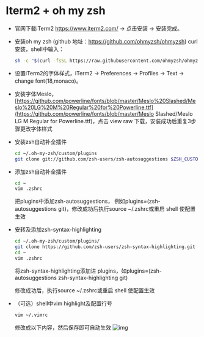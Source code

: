 # Iterm2 + oh my zsh

- 官网下载iTerm2 https://www.iterm2.com/ -> 点击安装 -> 安装完成。

- 安装oh my zsh (github 地址：https://github.com/ohmyzsh/ohmyzsh) 
  curl 安装，shell中输入：

  ```bash
  sh -c "$(curl -fsSL https://raw.githubusercontent.com/ohmyzsh/ohmyzsh/master/tools/install.sh)"
  ```

- 设置iTerm2的字体样式，iTerm2 -> Preferences -> Profiles -> Text -> change font(18,monaco)。

- 安装字体Meslo，[https://github.com/powerline/fonts/blob/master/Meslo%20Slashed/Meslo%20LG%20M%20Regular%20for%20Powerline.ttf](https://github.com/powerline/fonts/blob/master/Meslo Slashed/Meslo LG M Regular for Powerline.ttf)，点击 view raw 下载，安装成功后重复3步骤更改字体样式

- 安装zsh自动补全插件

  ```bash
  cd ~/.oh-my-zsh/custom/plugins
  git clone git://github.com/zsh-users/zsh-autosuggestions $ZSH_CUSTOM/plugins/zsh-autosuggestions
  ```

- 添加zsh自动补全插件

  ```bash
  cd ~
  vim .zshrc
  ```

  把plugins中添加zsh-autosuggestions， 例如plugins=(zsh-autosuggestions git)，修改成功后执行source ~/.zshrc或重启 shell 使配置生效

- 安转及添加zsh-syntax-highlighting

  ```bash
  cd ~/.oh-my-zsh/custom/plugins/
  git clone https://github.com/zsh-users/zsh-syntax-highlighting.git
  cd ~
  vim .zshrc
  ```

  将zsh-syntax-highlighting添加进 plugins，如plugins=(zsh-autosuggestions zsh-syntax-highlighting git)

  修改成功后，执行source ~/.zshrc或重启 shell 使配置生效

- （可选）shell中vim highlight及配置行号

  ```bash
  vim ~/.vimrc
  ```

  修改成以下内容，然后保存即可自动生效
  ![img](https://img2020.cnblogs.com/blog/1092972/202006/1092972-20200625181504991-1557940871.png)